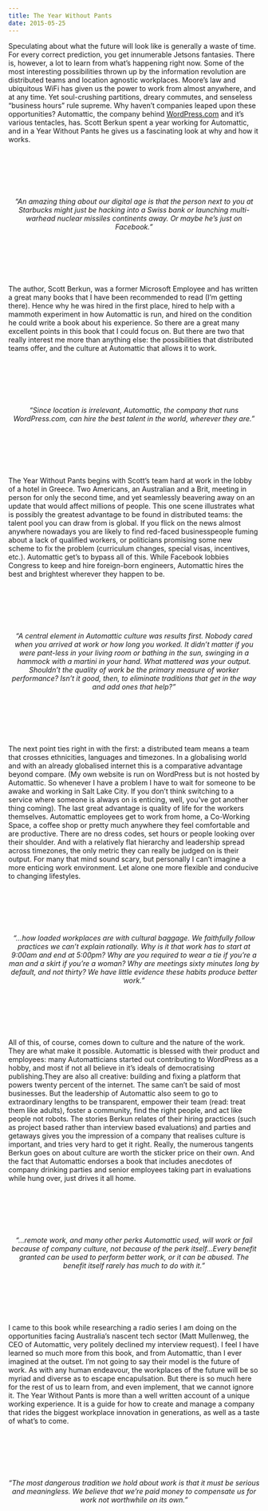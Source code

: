 ```yaml
---
title: The Year Without Pants
date: 2015-05-25
---
```


<!--kg-card-begin: html--><p>Speculating about what the future will look like is generally a waste of time. For every correct prediction, you get innumerable Jetsons fantasies. There is, however, a lot to learn from what’s happening right now. Some of the most interesting possibilities thrown up by the information revolution are distributed teams and location agnostic workplaces. Moore’s law and ubiquitous WiFi has given us the power to work from almost anywhere, and at any time. Yet soul-crushing partitions, dreary commutes, and senseless “business hours” rule supreme. Why haven’t companies leaped upon these opportunities? Automattic, the company behind <a href="http://wordpress.com" target="_blank" rel="noopener noreferrer"><span class="s2">WordPress.com</span></a> and it’s various tentacles, has. Scott Berkun spent a year working for Automattic, and in a Year Without Pants he gives us a fascinating look at why and how it works.</span></p><br>
<p>
 </p><br>
<p class="p3" style="text-align: center;"><em><span class="s1">&#8220;An amazing thing about our digital age is that the person next to you at Starbucks might just be hacking into a Swiss bank or launching multi-warhead nuclear missiles continents away. Or maybe he&#8217;s just on Facebook.&#8221;</span></em></p><br>
<p>&nbsp;</p><br>
<p class="p1"><span class="s1">The author, Scott Berkun, was a former Microsoft Employee and has written a great many books that I have been recommended to read (I’m getting there). Hence why he was hired in the first place, hired to help with a mammoth experiment in how Automattic is run, and hired on the condition he could write a book about his experience. So there are a great many excellent points in this book that I could focus on. But there are two that really interest me more than anything else: the possibilities that distributed teams offer, and the culture at Automattic that allows it to work.</span></p><br>
<p>&nbsp;</p><br>
<p class="p3" style="text-align: center;"><em><span class="s1">&#8220;Since location is irrelevant, Automattic, the company that runs WordPress.com, can hire the best talent in the world, wherever they are.”</span></em></p><br>
<p>&nbsp;</p><br>
<p class="p1"><span class="s1">The Year Without Pants begins with Scott’s team hard at work in the lobby of a hotel in Greece. Two Americans, an Australian and a Brit, meeting in person for only the second time, and yet seamlessly beavering away on an update that would affect millions of people. This one scene illustrates what is possibly the greatest advantage to be found in distributed teams: the talent pool you can draw from is global. If you flick on the news almost anywhere nowadays you are likely to find red-faced businesspeople fuming about a lack of qualified workers, or politicians promising some new scheme to fix the problem (curriculum changes, special visas, incentives, etc.). Automattic get’s to bypass all of this. While Facebook lobbies Congress to keep and hire foreign-born engineers, Automattic hires the best and brightest wherever they happen to be.</span></p><br>
<p>&nbsp;</p><br>
<p class="p3" style="text-align: center;"><em><span class="s1">&#8220;A central element in Automattic culture was results first. Nobody cared when you arrived at work or how long you worked. It didn&#8217;t matter if you were pant-less in your living room or bathing in the sun, swinging in a hammock with a martini in your hand. What mattered was your output. Shouldn&#8217;t the quality of work be the primary measure of worker performance? Isn&#8217;t it good, then, to eliminate traditions that get in the way and add ones that help?&#8221;</span></em></p><br>
<p>&nbsp;</p><br>
<p class="p1"><span class="s1">The next point ties right in with the first: a distributed team means a team that crosses ethnicities, languages and timezones. In a globalising world and with an already globalised internet this is a comparative advantage beyond compare. (My own website is run on WordPress but is not hosted by Automattic. So whenever I have a problem I have to wait for someone to be awake and working in Salt Lake City. If you don’t think switching to a service where someone is always on is enticing, well, you’ve got another thing coming). The last great advantage is quality of life for the workers themselves. Automattic employees get to work from home, a Co-Working Space, a coffee shop or pretty much anywhere they feel comfortable and are productive. There are no dress codes, set hours or people looking over their shoulder. And with a relatively flat hierarchy and leadership spread across timezones, the only metric they can really be judged on is their output. For many that mind sound scary, but personally I can’t imagine a more enticing work environment. Let alone one more flexible and conducive to changing lifestyles.</span></p><br>
<p>&nbsp;</p><br>
<p class="p3" style="text-align: center;"><em><span class="s1">&#8220;&#8230;how loaded workplaces are with cultural baggage. We faithfully follow practices we can&#8217;t explain rationally. Why is it that work has to start at 9:00am and end at 5:00pm? Why are you required to wear a tie if you&#8217;re a man and a skirt if you&#8217;re a woman? Why are meetings sixty minutes long by default, and not thirty? We have little evidence these habits produce better work.”</span></em></p><br>
<p>&nbsp;</p><br>
<p class="p1"><span class="s1">All of this, of course, comes down to culture and the nature of the work. They are what make it possible. Automattic is blessed with their product and employees: many Automatticians started out contributing to WordPress as a hobby, and most if not all believe in it’s ideals of democratising publishing.They are also all creative: building and fixing a platform that powers twenty percent of the internet. The same can’t be said of most businesses. But the leadership of Automattic also seem to go to extraordinary lengths to be transparent, empower their team (read: treat them like adults), foster a community, find the right people, and act like people not robots. The stories Berkun relates of their hiring practices (such as project based rather than interview based evaluations) and parties and getaways gives you the impression of a company that realises culture is important, and tries very hard to get it right. Really, the numerous tangents Berkun goes on about culture are worth the sticker price on their own. And the fact that Automattic endorses a book that includes anecdotes of company drinking parties and senior employees taking part in evaluations while hung over, just drives it all home.</span></p><br>
<p>&nbsp;</p><br>
<p class="p3" style="text-align: center;"><em><span class="s1">&#8220;&#8230;remote work, and many other perks Automattic used, will work or fail because of company culture, not because of the perk itself…Every benefit granted can be used to perform better work, or it can be abused. The benefit itself rarely has much to do with it.&#8221;</span></em></p><br>
<p>&nbsp;</p><br>
<p class="p1"><span class="s1">I came to this book while researching a radio series I am doing on the opportunities facing Australia’s nascent tech sector (Matt Mullenweg, the CEO of Automattic, very politely declined my interview request). I feel I have learned so much more from this book, and from Automattic, than I ever imagined at the outset. I’m not going to say their model is the future of work. As with any human endeavour, the workplaces of the future will be so myriad and diverse as to escape encapulsation. But there is so much here for the rest of us to learn from, and even implement, that we cannot ignore it. The Year Without Pants is more than a well written account of a unique working experience. It is a guide for how to create and manage a company that rides the biggest workplace innovation in generations, as well as a taste of what’s to come.</span></p><br>
<p>&nbsp;</p><br>
<p class="p3" style="text-align: center;"><em><span class="s1">&#8220;The most dangerous tradition we hold about work is that it must be serious and meaningless. We believe that we&#8217;re paid money to compensate us for work not worthwhile on its own.&#8221;</span></em></p><br>
<!--kg-card-end: html-->